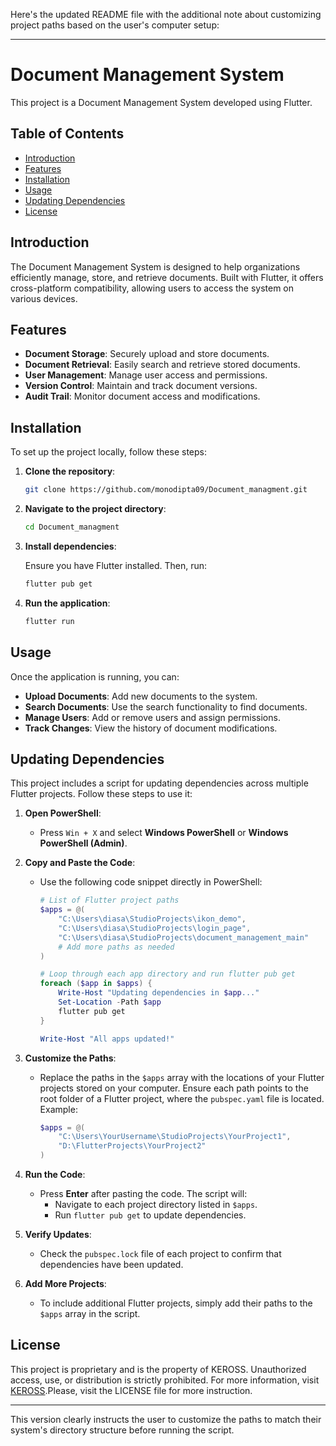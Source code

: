 Here's the updated README file with the additional note about customizing project paths based on the user's computer setup:

---

# Document Management System

This project is a Document Management System developed using Flutter.

## Table of Contents

- [Introduction](#introduction)
- [Features](#features)
- [Installation](#installation)
- [Usage](#usage)
- [Updating Dependencies](#updating-dependencies)
- [License](#license)

## Introduction

The Document Management System is designed to help organizations efficiently manage, store, and retrieve documents. Built with Flutter, it offers cross-platform compatibility, allowing users to access the system on various devices.

## Features

- **Document Storage**: Securely upload and store documents.
- **Document Retrieval**: Easily search and retrieve stored documents.
- **User Management**: Manage user access and permissions.
- **Version Control**: Maintain and track document versions.
- **Audit Trail**: Monitor document access and modifications.

## Installation

To set up the project locally, follow these steps:

1. **Clone the repository**:

   ```bash
   git clone https://github.com/monodipta09/Document_managment.git
   ```

2. **Navigate to the project directory**:

   ```bash
   cd Document_managment
   ```

3. **Install dependencies**:

   Ensure you have Flutter installed. Then, run:

   ```bash
   flutter pub get
   ```

4. **Run the application**:

   ```bash
   flutter run
   ```

## Usage

Once the application is running, you can:

- **Upload Documents**: Add new documents to the system.
- **Search Documents**: Use the search functionality to find documents.
- **Manage Users**: Add or remove users and assign permissions.
- **Track Changes**: View the history of document modifications.

## Updating Dependencies

This project includes a script for updating dependencies across multiple Flutter projects. Follow these steps to use it:

1. **Open PowerShell**:
   - Press `Win + X` and select **Windows PowerShell** or **Windows PowerShell (Admin)**.

2. **Copy and Paste the Code**:
   - Use the following code snippet directly in PowerShell:

     ```powershell
     # List of Flutter project paths
     $apps = @(
         "C:\Users\diasa\StudioProjects\ikon_demo",
         "C:\Users\diasa\StudioProjects\login_page",
         "C:\Users\diasa\StudioProjects\document_management_main"
         # Add more paths as needed
     )

     # Loop through each app directory and run flutter pub get
     foreach ($app in $apps) {
         Write-Host "Updating dependencies in $app..."
         Set-Location -Path $app
         flutter pub get
     }

     Write-Host "All apps updated!"
     ```

3. **Customize the Paths**:
   - Replace the paths in the `$apps` array with the locations of your Flutter projects stored on your computer. Ensure each path points to the root folder of a Flutter project, where the `pubspec.yaml` file is located. Example:

     ```powershell
     $apps = @(
         "C:\Users\YourUsername\StudioProjects\YourProject1",
         "D:\FlutterProjects\YourProject2"
     )
     ```

4. **Run the Code**:
   - Press **Enter** after pasting the code. The script will:
     - Navigate to each project directory listed in `$apps`.
     - Run `flutter pub get` to update dependencies.

5. **Verify Updates**:
   - Check the `pubspec.lock` file of each project to confirm that dependencies have been updated.

6. **Add More Projects**:
   - To include additional Flutter projects, simply add their paths to the `$apps` array in the script.

## License

This project is proprietary and is the property of KEROSS. Unauthorized access, use, or distribution is strictly prohibited. For more information, visit [KEROSS](https://www.keross.com).Please, visit the LICENSE file for more instruction.

---

This version clearly instructs the user to customize the paths to match their system's directory structure before running the script.

